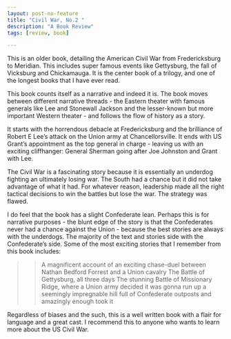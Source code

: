 ```yaml
---
layout: post-no-feature
title: "Civil War, No.2 "
description: "A Book Review"
tags: [review, book]

---
```

 
This is an older book, detailing the American Civil War from Fredericksburg to Meridian. This includes super famous events like Gettysburg, the fall of Vicksburg and Chickamauga. It is the center book of a trilogy, and one of the longest books that I have ever read. 
 
This book counts itself as a narrative and indeed it is. The book moves between different narrative threads - the Eastern theater with famous generals like Lee and Stonewall Jackson and the lesser-known but more important Western theater - and follows the flow of history as a story. 
 
It starts with the horrendous debacle at Fredericksburg and the brilliance of Robert E Lee’s attack on the Union army at Chancellorsville. It ends with US Grant’s appointment as the top general in charge - leaving us with an exciting cliffhanger: General Sherman going after Joe Johnston and Grant with Lee. 
 
The Civil War is a fascinating story because it is essentially an underdog fighting an ultimately losing war. The South had a chance but it did not take advantage of what it had. For whatever reason, leadership made all the right tactical decisions to win the battles but lose the war. The strategy was flawed. 
 
I do feel that the book has a slight Confederate lean. Perhaps this is for narrative purposes - the blunt edge of the story is that the Confederates never had a chance against the Union - because the best stories are always with the underdogs. The majority of the text and stories side with the Confederate’s side. Some of the most exciting stories that I remember from this book includes: 
 
>> A magnificent account of an exciting chase-duel between Nathan Bedford Forrest and a Union cavalry
>> The Battle of Gettysburg, all three days 
>> The stunning Battle of Missionary Ridge, where a Union army decided it was gonna run up a seemingly impregnable hill full of Confederate outposts and amazingly enough took it
 
Regardless of biases and the such, this is a well written book with a flair for language and a great cast. I recommend this to anyone who wants to learn more about the US Civil War. 
